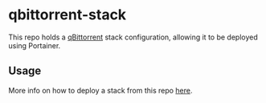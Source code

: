 # qbittorrent-stack

This repo holds a [qBittorrent](https://www.qbittorrent.org/) stack configuration, allowing it to be deployed using Portainer.

## Usage

More info on how to deploy a stack from this repo [here](https://docs.portainer.io/user/docker/stacks/add#option-3-git-repository).